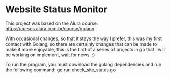 # Website Status Monitor

This project was based on the Alura course: https://cursos.alura.com.br/course/golang.

With occasional changes, so that it stays the way I prefer, this was my first contact with Golang, so there are certainly changes that can be made to make it more enjoyable, this is the first of a series of projects in go that I will be working on implement, wait for news. :)
​

To run the program, you must download the golang dependencies and run the following command: go run check_site_status.go
